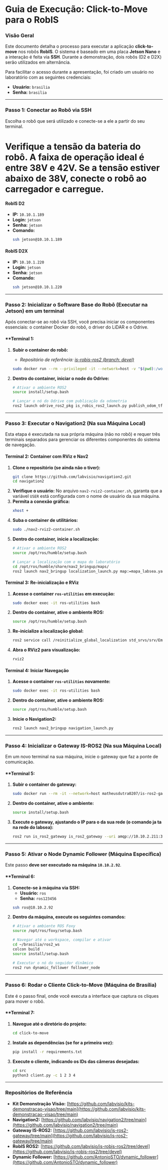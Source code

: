 # Guia de Execução: Click-to-Move para o RobIS

### **Visão Geral**

Este documento detalha o processo para executar a aplicação **click-to-move** nos robôs **RobIS**. O sistema é baseado em uma placa **Jetson Nano** e a interação é feita via **SSH**. Durante a demonstração, dois robôs (D2 e D2X) serão utilizados em alternância.

Para facilitar o acesso durante a apresentação, foi criado um usuário no laboratório com as seguintes credenciais:
* **Usuário:** `brasilia`
* **Senha:** `brasilia`

---

### **Passo 1: Conectar ao Robô via SSH**

Escolha o robô que será utilizado e conecte-se a ele a partir do seu terminal.

# Verifique a tensão da bateria do robô. A faixa de operação ideal é entre 38V e 42V. Se a tensão estiver abaixo de 38V, conecte o robô ao carregador e carregue.
#### **RobIS D2**
* **IP:** `10.10.1.189`
* **Login:** `jetson`
* **Senha:** `jetson`
* **Comando:**
    ```bash
    ssh jetson@10.10.1.189
    ```

#### **RobIS D2X**
* **IP:** `10.10.1.220`
* **Login:** `jetson`
* **Senha:** `jetson`
* **Comando:**
    ```bash
    ssh jetson@10.10.1.220
    ```

---

### **Passo 2: Inicializar o Software Base do Robô (Executar na Jetson) em um terminal**

Após conectar-se ao robô via SSH, você precisa iniciar os componentes essenciais: o container Docker do robô, o driver do LiDAR e o Odrive.
#### **Terminal 1:
1.  **Subir o container do robô:**
    * *Repositório de referência: [is-robis-ros2 (branch: devel)](https://github.com/labvisio/is-robis-ros2/tree/devel)*
    ```bash
    sudo docker run --rm --privileged -it --network=host -v "$(pwd):/workspace/src" -v /dev/bus/usb:/dev/bus/usb --name=robis_ro2 matheusdutra0207/is-robis-ros2:0.0.4 bash
    ```

2.  **Dentro do container, iniciar o node do Odrive:**
    ```bash
    # Ativar o ambiente ROS2
    source install/setup.bash

    # Lançar o nó do Odrive com publicação da odometria
    ros2 launch odrive_ros2_pkg is_robis_ros2_launch.py publish_odom_tf:=true
    ```

---

### **Passo 3: Executar o Navigation2 (Na sua Máquina Local)**

Esta etapa é executada na sua própria máquina (não no robô) e requer três terminais separados para gerenciar os diferentes componentes do sistema de navegação.

#### **Terminal 2: Container com RViz e Nav2**

1.  **Clone o repositório (se ainda não o tiver):**
    ```bash
    git clone https://github.com/labvisio/navigation2.git
    cd navigation2
    ```
2.  **Verifique o usuário:** No arquivo `nav2-rviz2-container.sh`, garanta que a variável `USER` está configurada com o nome de usuário da sua máquina.
3.  **Permita a conexão gráfica:**
    ```bash
    xhost +
    ```
4.  **Suba o container de utilitários:**
    ```bash
    sudo ./nav2-rviz2-container.sh
    ```
5.  **Dentro do container, inicie a localização:**
    ```bash
    # Ativar o ambiente ROS2
    source /opt/ros/humble/setup.bash

    # Lançar a localização com o mapa do laboratório
    cd /opt/ros/humble/share/nav2_bringup/maps/
    ros2 launch nav2_bringup localization_launch.py map:=mapa_labsea.yaml
    ```

#### **Terminal 3: Re-inicialização e RViz**

1.  **Acesse o container `ros-utilities` em execução:**
    ```bash
    sudo docker exec -it ros-utilities bash
    ```
2.  **Dentro do container, ative o ambiente ROS:**
    ```bash
    source /opt/ros/humble/setup.bash
    ```
3.  **Re-inicialize a localização global:**
    ```bash
    ros2 service call /reinitialize_global_localization std_srvs/srv/Empty
    ```
4.  **Abra o RViz2 para visualização:**
    ```bash
    rviz2
    ```

#### **Terminal 4: Iniciar Navegação**

1.  **Acesse o container `ros-utilities` novamente:**
    ```bash
    sudo docker exec -it ros-utilities bash
    ```
2.  **Dentro do container, ative o ambiente ROS:**
    ```bash
    source /opt/ros/humble/setup.bash
    ```
3.  **Inicie o Navigation2:**
    ```bash
    ros2 launch nav2_bringup navigation_launch.py
    ```

---

### **Passo 4: Inicializar o Gateway IS-ROS2 (Na sua Máquina Local)**

Em um novo terminal na sua máquina, inicie o gateway que faz a ponte de comunicação.
#### **Terminal 5:
1.  **Subir o container do gateway:**
    ```bash
    sudo docker run --rm -it --network=host matheusdutra0207/is-ros2-gateway:0.0.1 bash
    ```
2.  **Dentro do container, ative o ambiente:**
    ```bash
    source install/setup.bash
    ```
3.  **Execute o gateway, ajustando o IP para o da sua rede (o comando ja ta na rede do labsea):**
    ```bash
    ros2 run is_ros2_gateway is_ros2_gateway --uri amqp://10.10.2.211:30000
    ```

---

### **Passo 5: Ativar o Node Dynamic Follower (Máquina Específica)**

Este passo **deve ser executado na máquina `10.10.2.92`**.
#### **Terminal 6:
1.  **Conecte-se à máquina via SSH:**
    * **Usuário:** `ros`
    * **Senha:** `ros123456`
    ```bash
    ssh ros@10.10.2.92
    ```
2.  **Dentro da máquina, execute os seguintes comandos:**
    ```bash
    # Ativar o ambiente ROS Foxy
    source /opt/ros/foxy/setup.bash

    # Navegar até o workspace, compilar e ativar
    cd ~/brasilia/ros2_ws
    colcon build
    source install/setup.bash

    # Executar o nó do seguidor dinâmico
    ros2 run dynamic_follower follower_node
    ```

---

### **Passo 6: Rodar o Cliente Click-to-Move (Máquina de Brasília)**

Este é o passo final, onde você executa a interface que captura os cliques para mover o robô.
#### **Terminal 7:
1.  **Navegue até o diretório do projeto:**
    ```bash
    cd click-to-move
    ```
2.  **Instale as dependências (se for a primeira vez):**
    ```bash
    pip install -r requirements.txt
    ```
3.  **Execute o cliente, indicando os IDs das câmeras desejadas:**
    ```bash
    cd src
    python3 client.py -c 1 2 3 4
    ```

---

### **Repositórios de Referência**

* **Kit Demonstração Visão:** [https://github.com/labvisio/kits-demonstracao-visao/tree/main](https://github.com/labvisio/kits-demonstracao-visao/tree/main)
* **Navigation2:** [https://github.com/labvisio/navigation2/tree/main](https://github.com/labvisio/navigation2/tree/main)
* **Gateway IS-ROS2:** [https://github.com/labvisio/is-ros2-gateway/tree/main](https://github.com/labvisio/is-ros2-gateway/tree/main)
* **RobIS ROS2:** [https://github.com/labvisio/is-robis-ros2/tree/devel](https://github.com/labvisio/is-robis-ros2/tree/devel)
* **Dynamic Follower:** [https://github.com/AntonioSTO/dynamic_follower](https://github.com/AntonioSTO/dynamic_follower)
